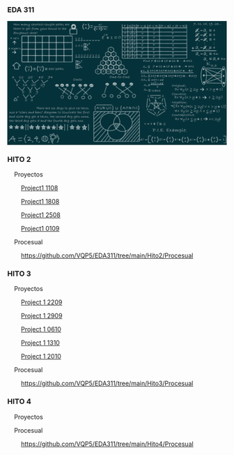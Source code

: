

### EDA 311  
<div align="center">
<img src="https://github.com/VQP5/EDA311/blob/main/Recursos/1_Ut55XNszCQPxCG9qaEQfAw.png" align="center" height="" width="600" />
</div>  
  

### <div align="center"></div>  
  



### HITO 2 
&nbsp;&nbsp;&nbsp;&nbsp;Proyectos 

&nbsp;&nbsp;&nbsp;&nbsp;&nbsp;&nbsp;&nbsp;&nbsp;[Project1 1108](https://github.com/VQP5/EDA311/blob/main/Hito2/Proyectos/project1%201108.zip)

&nbsp;&nbsp;&nbsp;&nbsp;&nbsp;&nbsp;&nbsp;&nbsp;[Project1 1808](https://github.com/VQP5/EDA311/blob/main/Hito2/Proyectos/Project1%201808.zip)

&nbsp;&nbsp;&nbsp;&nbsp;&nbsp;&nbsp;&nbsp;&nbsp;[Project1 2508](https://github.com/VQP5/EDA311/blob/main/Hito2/Proyectos/Project1%202508.zip)

&nbsp;&nbsp;&nbsp;&nbsp;&nbsp;&nbsp;&nbsp;&nbsp;[Project1 0109](https://github.com/VQP5/EDA311/blob/main/Hito2/Proyectos/Project1%200109.zip)

&nbsp;&nbsp;&nbsp;&nbsp;Procesual

&nbsp;&nbsp;&nbsp;&nbsp;&nbsp;&nbsp;&nbsp;&nbsp;https://github.com/VQP5/EDA311/tree/main/Hito2/Procesual  
  



### HITO 3  
&nbsp;&nbsp;&nbsp;&nbsp;Proyectos

&nbsp;&nbsp;&nbsp;&nbsp;&nbsp;&nbsp;&nbsp;&nbsp;[Project 1 2209](https://github.com/VQP5/EDA311/blob/main/Hito3/Proyectos/Project%201%202209.zip)

&nbsp;&nbsp;&nbsp;&nbsp;&nbsp;&nbsp;&nbsp;&nbsp;[Project 1 2909](https://github.com/VQP5/EDA311/blob/main/Hito3/Proyectos/Project%201%202909.zip)

&nbsp;&nbsp;&nbsp;&nbsp;&nbsp;&nbsp;&nbsp;&nbsp;[Project 1 0610](https://github.com/VQP5/EDA311/blob/main/Hito3/Proyectos/Project%201%200610.zip)

&nbsp;&nbsp;&nbsp;&nbsp;&nbsp;&nbsp;&nbsp;&nbsp;[Project 1 1310](https://github.com/VQP5/EDA311/blob/main/Hito3/Proyectos/Project%201%201310.zip)

&nbsp;&nbsp;&nbsp;&nbsp;&nbsp;&nbsp;&nbsp;&nbsp;[Project 1 2010](https://github.com/VQP5/EDA311/blob/main/Hito3/Proyectos/Project%201%202010.zip)

&nbsp;&nbsp;&nbsp;&nbsp;Procesual

&nbsp;&nbsp;&nbsp;&nbsp;&nbsp;&nbsp;&nbsp;&nbsp;https://github.com/VQP5/EDA311/tree/main/Hito3/Procesual  

### HITO 4  
&nbsp;&nbsp;&nbsp;&nbsp;Proyectos

&nbsp;&nbsp;&nbsp;&nbsp;Procesual

&nbsp;&nbsp;&nbsp;&nbsp;&nbsp;&nbsp;&nbsp;&nbsp;https://github.com/VQP5/EDA311/tree/main/Hito4/Procesual

<br />
